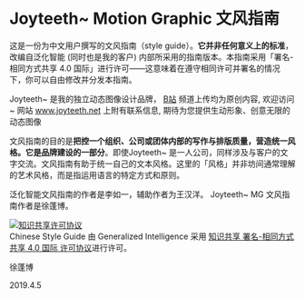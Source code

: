 # Joyteeth~ Motion Graphic 文风指南

这是一份为中文用户撰写的文风指南（style guide）。**它并非任何意义上的标准**，改编自泛化智能 (同时也是我的客户) 内部所采用的指南版本。本指南采用「署名-相同方式共享 4.0 国际」进行许可——这意味着在遵守相同许可并署名的情况下，你可以自由修改并分发本指南。

Joyteeth~ 是我的独立动态图像设计品牌， <a href="https://space.bilibili.com/27095475" rel="nofollow noreferrer">B站</a>
频道上传均为原创内容, 欢迎访问~ 网站 www.joyteeth.net 上附有联系信息, 期待为您提供生动形象、创意无限的动态图像 

文风指南的目的是**把控一个组织、公司或团体内部的写作与排版质量，营造统一风格。它是品牌建设的一部分**。即使Joyteeth~ 是一人公司，同样涉及与客户的文字交流。文风指南有助于统一自己的文本风格。这里的「风格」并非坊间通常理解的艺术风格，而是指运用语言的特定方式和原则。

泛化智能文风指南的作者是李如一，辅助作者为王汉洋。
Joyteeth~ MG 文风指南作者是徐蓬博。

<a rel="license" href="http://creativecommons.org/licenses/by-sa/4.0/"><img alt="知识共享许可协议" style="border-width:0" src="https://i.creativecommons.org/l/by-sa/4.0/88x31.png" /></a><br /><span xmlns:dct="http://purl.org/dc/terms/" href="http://purl.org/dc/dcmitype/Text" property="dct:title" rel="dct:type">Chinese Style Guide</span> 由 <span xmlns:cc="http://creativecommons.org/ns#" property="cc:attributionName">Generalized Intelligence</span> 采用 <a rel="license" href="http://creativecommons.org/licenses/by-sa/4.0/">知识共享 署名-相同方式共享 4.0 国际 许可协议</a>进行许可。


徐蓬博

2019.4.5
